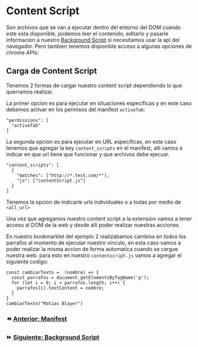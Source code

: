 # Content Script

Son archivos que se van a ejecutar dentro del entorno del DOM cuando este esta disponible, podemos leer el contenido, editarlo y pasarle informacion a nuestro [Background Script](./04_backgroundScript.md) si necesitamos usar la api del navegador. Pero tambien tenemos disponible acceso a algunas opciones de chrome APIs:

## Carga de Content Script

Tenemos 2 formas de cargar nuestro content script dependiendo lo que querramos realizar.

La primer opcion es para ejecutar en situaciones especificas y en este caso debemos activar en los permisos del manifest `activeTab`:

```
"permissions": [
  "activeTab"
]
```


La segunda opcion es para ejecutar en URL especificas, en este caso tenemos que agregar la key `content_scripts` en el manifest, alli vamos a indicar en que url tiene que funcionar y que archivos debe ejecuar.

```
"content_scripts": [
  {
    "matches": ["http://*.test.com/*"],
    "js": ["contentScript.js"]
  }
]

```
Tenemos la opcion de indicarle urls individuales o a todas por medio de `<all_url>`

Una vez que agregamos nuestro content script a la extension vamos a tener acceso al DOM de la web y desde alli poder realizar nuestras acciones.

En nuestro bookmarklet del ejemplo 2 realizabamos cambios en todos los parrafos al momento de ejecutar nuestro vinculo, en esta caso vamos a poder realizar la misma accion de forma automatica cuando se cargue nuestra web.
para esto en nuestro `contentscript.js` vamos a agregar el siguiente codigo:

```
const cambiarTexto =  (nombre) => {
  const parrafos = document.getElementsByTagName('p');
  for (let i = 0; i < parrafos.length; i++) {
    parrafos[i].textContent = nombre;
  }
}
cambiarTexto("Matias Blayer")
```

### ⏪ [Anterior: Manifest](./03_manifest.md)
### ⏩ [Siguiente: Background Script](./05_backgroundScript.md)